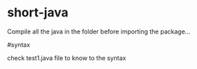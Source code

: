 # short-java
Compile all the java in the folder before importing the package...


#syntax

check test1.java file to know to the syntax
